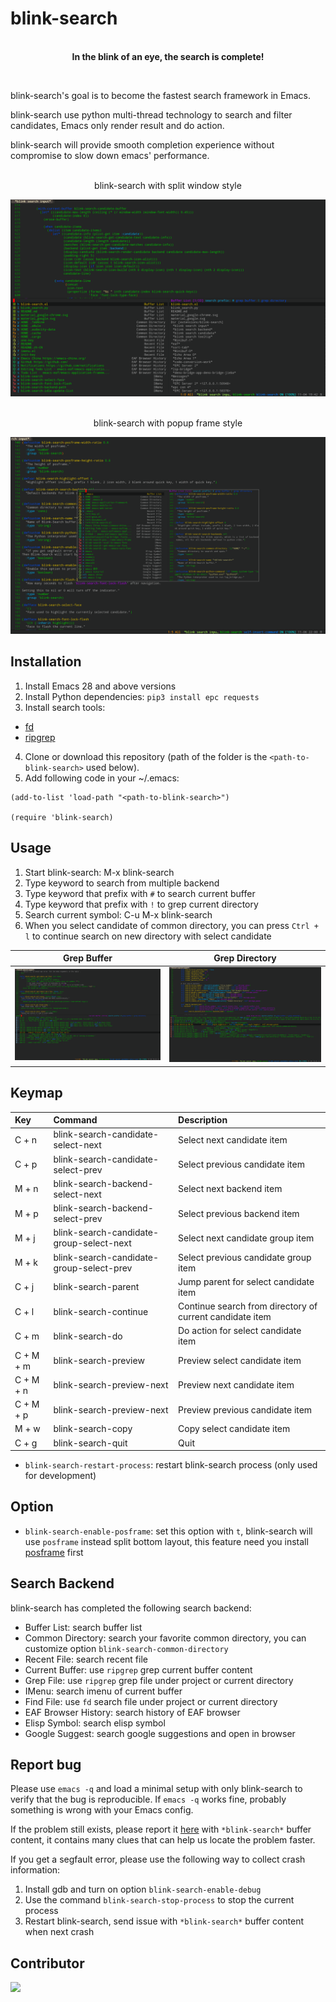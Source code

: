 # blink-search

<p align="center">
  <br><strong>In the blink of an eye, the search is complete!</strong>
</p>

<br>

blink-search's goal is to become the fastest search framework in Emacs.

blink-search use python multi-thread technology to search and filter candidates, Emacs only render result and do action.

blink-search will provide smooth completion experience without compromise to slow down emacs' performance.

<p align="center">
  <br>blink-search with split window style
</p>
<img src="./images/blink-search.png">

<p align="center">
  <br>blink-search with popup frame style
</p>
<img src="./images/blink-search-posframe.png">

## Installation

1. Install Emacs 28 and above versions
2. Install Python dependencies: `pip3 install epc requests`
3. Install search tools: 
+ [fd](https://github.com/sharkdp/fd)
+ [ripgrep](https://github.com/BurntSushi/ripgrep)
4. Clone or download this repository (path of the folder is the `<path-to-blink-search>` used below).
5. Add following code in your ~/.emacs:

```elisp
(add-to-list 'load-path "<path-to-blink-search>")

(require 'blink-search)
```

## Usage
1. Start blink-search: M-x blink-search 
2. Type keyword to search from multiple backend
3. Type keyword that prefix with `#` to search current buffer
4. Type keyword that prefix with `!` to grep current directory
5. Search current symbol: C-u M-x blink-search
6. When you select candidate of common directory, you can press `Ctrl + l` to continue search on new directory with select candidate

| Grep Buffer                                          | Grep Directory |
| :--------:                                       | :----:                                                      |
| <img src="./images/blink-search-grep-buffer.png" width="400"> | <img src="./images/blink-search-grep-directory.png" width="400"> |

## Keymap
| Key      | Command                   | Description                                                                  |
| :---     | :---                      | :---                                                                         |
| C + n    | blink-search-candidate-select-next           | Select next candidate item                                                        |
| C + p  | blink-search-candidate-select-prev           | Select previous candidate item                                                    |
| M + n    | blink-search-backend-select-next           | Select next backend item                                                        |
| M + p  | blink-search-backend-select-prev           | Select previous backend item                                                    |
| M + j    | blink-search-candidate-group-select-next           | Select next candidate group item                                                        |
| M + k  | blink-search-candidate-group-select-prev           | Select previous candidate group item                                                    |
| C + j  | blink-search-parent           | Jump parent for select candidate item                                                    |
| C + l  | blink-search-continue           | Continue search from directory of current candidate item                                                    |
| C + m  | blink-search-do           | Do action for select candidate item                                                    |
| C + M + m  | blink-search-preview           | Preview select candidate item                                                    |
| C + M + n  | blink-search-preview-next           | Preview next candidate item                                                    |
| C + M + p  | blink-search-preview-next           | Preview previous candidate item                                                    |
| M + w  | blink-search-copy           | Copy select candidate item                                                    |
| C + g  | blink-search-quit           | Quit 

* `blink-search-restart-process`: restart blink-search process (only used for development)

## Option
* `blink-search-enable-posframe`: set this option with `t`, blink-search will use `posframe` instead split bottom layout, this feature need you install [posframe](https://github.com/tumashu/posframe) first

## Search Backend

blink-search has completed the following search backend:

* Buffer List: search buffer list
* Common Directory: search your favorite common directory, you can customize option `blink-search-common-directory`
* Recent File: search recent file
* Current Buffer: use `ripgrep` grep current buffer content
* Grep File: use `ripgrep` grep file under project or current directory
* IMenu: search imenu of current buffer
* Find File: use `fd` search file under project or current directory
* EAF Browser History: search history of EAF browser
* Elisp Symbol: search elisp symbol
* Google Suggest: search google suggestions and open in browser

## Report bug

Please use `emacs -q` and load a minimal setup with only blink-search to verify that the bug is reproducible. If `emacs -q` works fine, probably something is wrong with your Emacs config.

If the problem still exists, please report it [here](https://github.com/manateelazycat/blink-search/issues/new) with `*blink-search*` buffer content, it contains many clues that can help us locate the problem faster.

If you get a segfault error, please use the following way to collect crash information:

1. Install gdb and turn on option `blink-search-enable-debug`
2. Use the command `blink-search-stop-process` to stop the current process
3. Restart blink-search, send issue with `*blink-search*` buffer content when next crash

## Contributor

<a href = "https://github.com/manateelazycat/blink-search/graphs/contributors">
  <img src = "https://contrib.rocks/image?repo=manateelazycat/blink-search"/>
</a>
